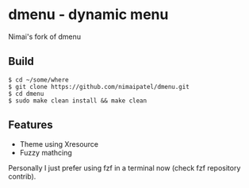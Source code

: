 # dmenu - dynamic menu
Nimai's fork of dmenu

## Build
```
$ cd ~/some/where
$ git clone https://github.com/nimaipatel/dmenu.git
$ cd dmenu
$ sudo make clean install && make clean
```

## Features
- Theme using Xresource
- Fuzzy mathcing

Personally I just prefer using fzf in a terminal now (check fzf repository contrib).
